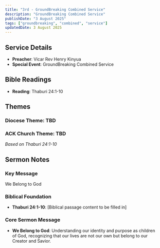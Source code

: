 ```yaml
---
title: "3rd - GroundBreaking Combined Service"
description: "GroundBreaking Combined Service"
publishDate: "3 August 2025"
tags: ["groundbreaking", "combined", "service"]
updatedDate: 3 August 2025
---
```


## Service Details
- **Preacher**: Vicar Rev Henry Kinyua
- **Special Event**: GroundBreaking Combined Service

## Bible Readings
- **Reading**: Thaburi 24:1-10

## Themes

### Diocese Theme: TBD

### ACK Church Theme: TBD
*Based on Thaburi 24:1-10*

## Sermon Notes

### Key Message
We Belong to God

### Biblical Foundation
- **Thaburi 24:1-10**: [Biblical passage content to be filled in]

### Core Sermon Message
- **We Belong to God**: Understanding our identity and purpose as children of God, recognizing that our lives are not our own but belong to our Creator and Savior. 